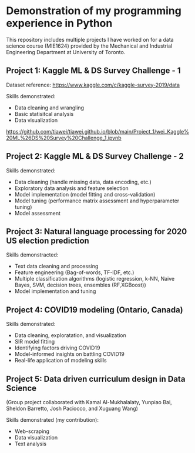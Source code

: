 # Demonstration of my programming experience in Python

This repository includes multiple projects I have worked on for a data science course (MIE1624) provided by the Mechanical and Industrial Engineering Department at University of Toronto.

## Project 1: Kaggle ML & DS Survey Challenge - 1
Dataset reference: <https://www.kaggle.com/c/kaggle-survey-2019/data>

Skills demonstrated:
- Data cleaning and wrangling
- Basic statisitcal analysis
- Data visualization

<https://github.com/tiawei/tiawei.github.io/blob/main/Project_1/wei_Kaggle%20ML%26DS%20Survey%20Challenge_1.ipynb>

## Project 2: Kaggle ML & DS Survey Challenge - 2

Skills demonstrated:
- Data cleaning (handle missing data, data encoding, etc.)
- Exploratory data analysis and feature selection
- Model implementation (model fitting and cross-validation)
- Model tuning (performance matrix assessment and hyperparameter tuning)
- Model assessment

## Project 3: Natural language processing for 2020 US election prediction

Skills demonstracted:
- Text data cleaning and processing
- Feature engineering (Bag-of-words, TF-IDF, etc.)
- Multiple classification algorithms (logistic regression, k-NN, Naive
Bayes, SVM, decision trees, ensembles (RF,XGBoost))
- Model implementation and tuning

## Project 4: COVID19 modeling (Ontario, Canada)

Skills demonstrated:
- Data cleaning, exploratation, and visualization
- SIR model fitting
- Identifying factors driving COVID19
- Model-informed insights on battling COVID19 
- Real-life application of modeling skills

## Project 5: Data driven curriculum design in Data Science
(Group project collaborated with Kamal Al-Mukhalalaty, Yunpiao Bai, Sheldon Barretto, Josh Paciocco, and Xuguang Wang)

Skills demonstrated (my contribution):
- Web-scraping
- Data visualization
- Text analysis


